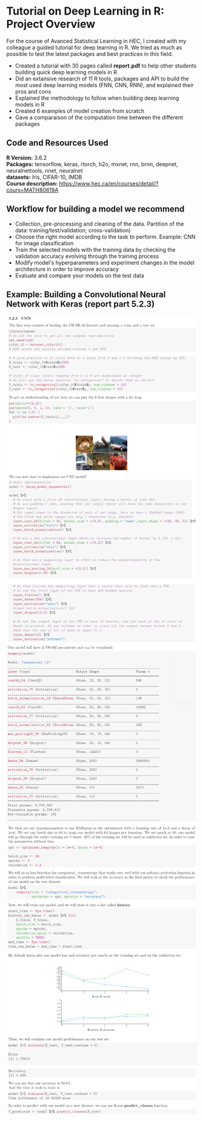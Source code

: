 # Tutorial on Deep Learning in R: Project Overview
For the course of Avanced Statistical Learning in HEC, I created with my colleague a guided tutorial for deep learning in R. We tried as much as possible to test the latest packages and best practices in this field.

* Created a tutorial with 30 pages called **report.pdf** to help other students building quick deep learning models in R
* Did an extansive research of 11 R tools, packages and API to build the most used deep learning models (FNN, CNN, RNN), and explained their pros and cons
* Explained the methodology to follow when building deep learning models in R
* Created 6 examples of model creation from scratch
* Gave a comparaison of the computation time between the different packages 

## Code and Resources Used
**R Version:** 3.6.2 <br />
**Packages:** tensorflow, keras, rtorch, h2o, mxnet, rnn, brnn, deepnet, neuralnettools, nnet, neuralnet <br />
**datasets:** Iris, CIFAR-10, IMDB <br />
**Course description:** https://www.hec.ca/en/courses/detail/?cours=MATH80619A 

## Workflow for building a model we recommend
* Collection, pre-processing and cleaning of the data. Partition of the data: training/test/validation; cross-validation)
* Choose the right model according to the task to perform. Example: CNN for image classification
* Train the selected models with the training data by checking the validation accuracy evolving through the training process
* Modify model's hyperparameters and experiment changes in the model architecture in order to improve accuracy
* Evaluate and compare your models on the test data 

## Example: Building a Convolutional Neural Network with Keras (report part 5.2.3)
![CNN_1](https://github.com/AdrienHdz/DeepLearninginR/blob/master/figure/CNN_5.2.3_1.PNG)
![CNN_2](https://github.com/AdrienHdz/DeepLearninginR/blob/master/figure/CNN_5.2.3_2.PNG)
![CNN_3](https://github.com/AdrienHdz/DeepLearninginR/blob/master/figure/CNN_5.2.3_3.PNG)
![CNN_4](https://github.com/AdrienHdz/DeepLearninginR/blob/master/figure/CNN_5.2.3_4.PNG)
![CNN_5](https://github.com/AdrienHdz/DeepLearninginR/blob/master/figure/CNN_5.2.3_5.PNG)
![CNN_6](https://github.com/AdrienHdz/DeepLearninginR/blob/master/figure/CNN_5.2.3_6.PNG)
![CNN_7](https://github.com/AdrienHdz/DeepLearninginR/blob/master/figure/CNN_5.2.3_7.PNG)
![CNN_8](https://github.com/AdrienHdz/DeepLearninginR/blob/master/figure/CNN_5.2.3_8.PNG)
